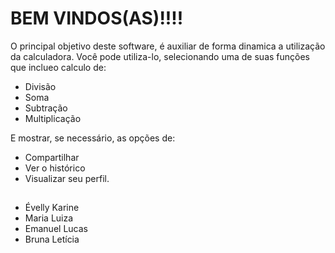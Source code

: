 #  BEM VINDOS(AS)!!!!

O principal objetivo deste software, é auxiliar de forma dinamica a utilização da calculadora. Você pode utiliza-lo, selecionando uma de suas funções que inclueo calculo de:
- Divisão
- Soma 
- Subtração
- Multiplicação 

E mostrar, se necessário, as opções de: 

- Compartilhar
- Ver o histórico
- Visualizar seu perfil. 



##
- Évelly Karine
- Maria Luiza 
- Emanuel Lucas
- Bruna Letícia